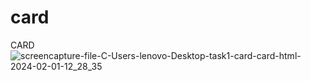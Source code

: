 # card
 CARD
![screencapture-file-C-Users-lenovo-Desktop-task1-card-card-html-2024-02-01-12_28_35](https://github.com/sahuabhisek/card/assets/155800734/879e1a04-d6ef-48a2-8bb6-5bda3f8c6cf0)
